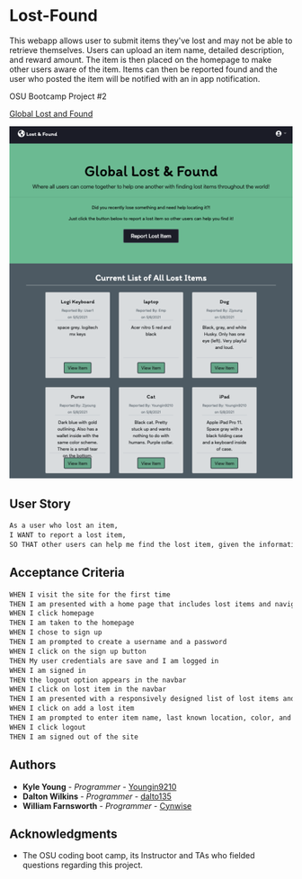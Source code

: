 # Lost-Found

This webapp allows user to submit items they've lost and may not be able to retrieve themselves. Users can upload an item name, detailed description, and reward amount. The item is then placed on the homepage to make other users aware of the item. Items can then be reported found and the user who posted the item will be notified with an in app notification.

OSU Bootcamp Project #2

[Global Lost and Found](https://glacial-fortress-45860.herokuapp.com/)

![lost-found-img](public/assets/globalLostFound2.png)

## User Story

```md
As a user who lost an item,
I WANT to report a lost item,
SO THAT other users can help me find the lost item, given the information that is provided(name, last known location, color, last date seen)
```

## Acceptance Criteria

```md
WHEN I visit the site for the first time
THEN I am presented with a home page that includes lost items and navigation links to homepage, lost items, and login/logout
WHEN I click homepage
THEN I am taken to the homepage
WHEN I chose to sign up
THEN I am prompted to create a username and a password
WHEN I click on the sign up button
THEN My user credentials are save and I am logged in
WHEN I am signed in
THEN the logout option appears in the navbar
WHEN I click on lost item in the navbar
THEN I am presented with a responsively designed list of lost items and an option to add a lost item or change and item to found
WHEN I click on add a lost item
THEN I am prompted to enter item name, last known location, color, and last date seen
WHEN I click logout
THEN I am signed out of the site
```

## Authors

* **Kyle Young** - *Programmer* - [Youngin9210](https://github.com/Youngin9210)
* **Dalton Wilkins** - *Programmer* - [dalto135](https://github.com/dalto135)
* **William Farnsworth** - *Programmer* - [Cynwise](https://github.com/Cynwise)

## Acknowledgments

* The OSU coding boot camp, its Instructor and TAs who fielded questions regarding this project.
